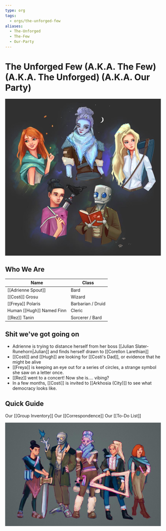 ```yaml
---
type: org
tags:
  - orgs/the-unforged-few
aliases:
  - The-Unforged
  - The-Few
  - Our-Party
---
```


# The Unforged Few (A.K.A. The Few) (A.K.A. The Unforged) (A.K.A. Our Party)
![](/assets/obsidian/our%20party%20group%202.jpeg)

## Who We Are

|Name| Class|
|------|------|
| [[Adrienne Spout]] | Bard |
| [[Costi]] Grosu | Wizard |
| [[Freya]] Polaris | Barbarian / Druid |
| Human [[Hugh]] Named Finn | Cleric |
| [[Rez]] Tanin | Sorcerer / Bard |


## Shit we've got going on
- Adrienne is trying to distance herself from her boss [[Julian Slater-Runehorn|Julian]] and finds herself drawn to [[Corellon Larethian]]
- [[Costi]] and [[Hugh]] are looking for [[Costi's Dad]], or evidence that he might be alive
- [[Freya]] is keeping an eye out for a series of circles, a strange symbol she saw on a letter once.
- [[Rez]] went to a concert! Now she is.... vibing? 
- In a few months, [[Costi]] is invited to [[Arkhosia (City)]] to see what democracy looks like.


## Quick Guide
Our [[Group Inventory]]
Our [[Correspondence]]
Our [[To-Do List]]


![](/assets/obsidian/our%20party%20group%203.jpeg)

